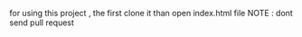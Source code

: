 for using this project , the first clone it than open index.html file 
NOTE : dont send pull request